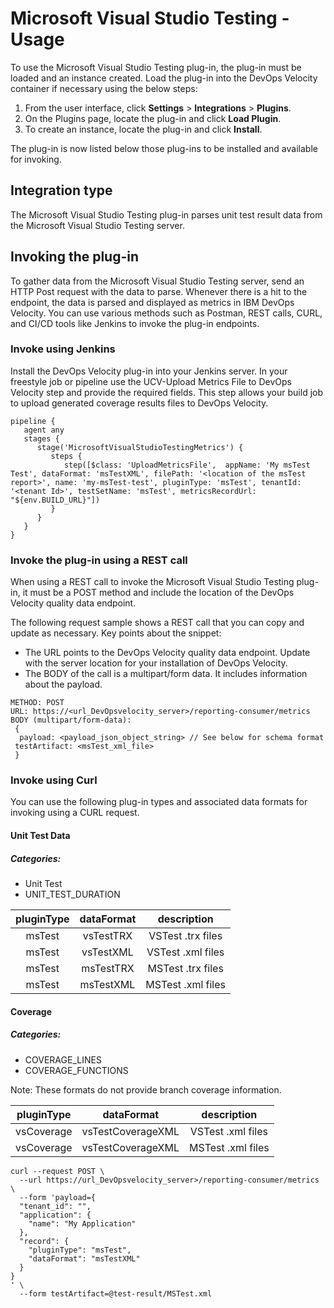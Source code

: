 
# Microsoft Visual Studio Testing - Usage 

To use the Microsoft Visual Studio Testing plug-in, the plug-in must be loaded and an instance created. Load the plug-in into the DevOps Velocity container if necessary using the below steps:
1. From the user interface, click **Settings** > **Integrations** > **Plugins**. 
2. On the Plugins page, locate the plug-in and click **Load Plugin**. 
3. To create an instance, locate the plug-in and click **Install**. 

The plug-in is now listed below those plug-ins to be installed and available for invoking.

## Integration type
The Microsoft Visual Studio Testing plug-in parses unit test result data from the Microsoft Visual Studio Testing server.

## Invoking the plug-in
To gather data from the Microsoft Visual Studio Testing server, send an HTTP Post request with the data to parse. Whenever there is a hit to the endpoint, the data is parsed and displayed as metrics in IBM DevOps Velocity. You can use various methods such as Postman, REST calls, CURL, and CI/CD tools like Jenkins to invoke the plug-in endpoints.

### Invoke using Jenkins
Install the DevOps Velocity plug-in into your Jenkins server. In your freestyle job or pipeline use the UCV-Upload Metrics File to DevOps Velocity step and provide the required fields. This step allows your build job to upload generated coverage results files to DevOps Velocity.
```
pipeline {
   agent any
   stages {
      stage('MicrosoftVisualStudioTestingMetrics') {
         steps {
            step([$class: 'UploadMetricsFile',  appName: 'My msTest Test', dataFormat: 'msTestXML', filePath: '<location of the msTest report>', name: 'my-msTest-test', pluginType: 'msTest', tenantId: '<tenant Id>', testSetName: 'msTest', metricsRecordUrl: "${env.BUILD_URL}"])
         }
      }
   }
}
```

### Invoke the plug-in using a REST call
When using a REST call to invoke the Microsoft Visual Studio Testing plug-in, it must be a POST method and include the location of the DevOps Velocity quality data endpoint.

The following request sample shows a REST call that you can copy and update as necessary. Key points about the snippet:

* The URL points to the DevOps Velocity quality data endpoint. Update with the server location for your installation of DevOps Velocity.
* The BODY of the call is a multipart/form data. It includes information about the payload.

```
METHOD: POST 
URL: https://<url_DevOpsvelocity_server>/reporting-consumer/metrics 
BODY (multipart/form-data):
 {
  payload: <payload_json_object_string> // See below for schema format
 testArtifact: <msTest_xml_file>
 }
```
### Invoke using Curl

You can use the following plug-in types and associated data formats for invoking using a CURL request.
#### Unit Test Data
##### Categories:
- Unit Test
- UNIT_TEST_DURATION

|pluginType|dataFormat|description|
|:---:|:---:|:---:|
|msTest|vsTestTRX|VSTest .trx files|
|msTest|vsTestXML|VSTest .xml files|
|msTest|msTestTRX|MSTest .trx files|
|msTest|msTestXML|MSTest .xml files|

#### Coverage
##### Categories:
- COVERAGE_LINES
- COVERAGE_FUNCTIONS

Note: These formats do not provide branch coverage information.

|pluginType|dataFormat|description|
|:---:|:---:|:---:|
|vsCoverage|vsTestCoverageXML|VSTest .xml files|
|vsCoverage|vsTestCoverageXML|MSTest .xml files|

```
curl --request POST \
  --url https://url_DevOpsvelocity_server>/reporting-consumer/metrics \
  --form 'payload={
  "tenant_id": "",
  "application": {
    "name": "My Application"
  },
  "record": {
    "pluginType": "msTest",
    "dataFormat": "msTestXML"
  }
}
' \
  --form testArtifact=@test-result/MSTest.xml
```
